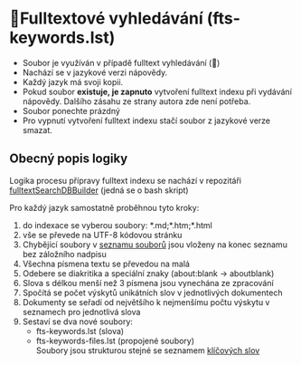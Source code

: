 # 🔎Fulltextové vyhledávání (fts-keywords.lst)

- Soubor je využíván v případě  fulltext vyhledávání (🔎)
- Nachází se v jazykové verzi nápovědy.
- Každý jazyk má svoji kopii.
- Pokud soubor **existuje, je zapnuto** vytvoření fulltext indexu při vydávání nápovědy. Dalšího zásahu ze strany autora zde není potřeba.
- Soubor ponechte prázdný
- Pro vypnutí vytvoření fulltext indexu stačí soubor z jazykové verze smazat.

## Obecný popis logiky

Logika procesu přípravy fulltext indexu se nachází v repozitáři [fulltextSearchDBBuilder][FTSIndexing] (jedná se o bash skript)

Pro každý jazyk samostatně proběhnou tyto kroky:

1. do indexace se vyberou soubory: \*.md;\*.htm;\*.html
2. vše se převede na UTF-8 kódovou stránku
3. Chybějící soubory v [seznamu souborů][Dfiles.lst] jsou vloženy na konec seznamu bez záložního nadpisu
4. Všechna písmena textu se převedou na malá
5. Odebere se diakritika a speciální znaky (about:blank -> aboutblank)
6. Slova s délkou menší než 3 písmena jsou vynechána ze zpracování
7. Spočítá se počet výskytů unikátních slov v jednotlivých dokumentech
8. Dokumenty se seřadí od největšího k nejmenšímu počtu výskytu v seznamech pro jednotlivá slova
9. Sestaví se dva nové soubory:
    - fts-keywords.lst (slova)
    - fts-keywords-files.lst (propojené soubory)  
  Soubory jsou strukturou stejné se seznamem [klíčových slov][Dkeywords.lst]

[FTSIndexing]: https://github.com/HelpViewer/fulltextSearchDBBuilder "Sestavení fulltext indexu"
[Dkeywords.lst]: mdata/keywords.lst.md "keywords.lst"
[Dfiles.lst]: mdata/files.lst.md "files.lst"

